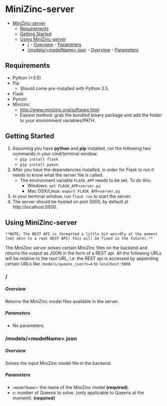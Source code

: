 # MiniZinc-server

<!-- TOC depthFrom:1 depthTo:6 withLinks:1 updateOnSave:1 orderedList:0 -->

- [MiniZinc-server](#minizinc-server)
	- [Requirements](#requirements)
	- [Getting Started](#getting-started)
	- [Using MiniZinc-server](#using-minizinc-server)
		- [/](#)
				- [Overview](#overview)
				- [Parameters](#parameters)
		- [/models/\<modelName\>.json](#modelsmodelnamejson)
				- [Overview](#overview)
				- [Parameters](#parameters)

<!-- /TOC -->

## Requirements

- Python (>3.5)
- Pip
    - Should come pre-installed with Python 3.5.
- Flask
- Pymzn
- Minizinc
    - http://www.minizinc.org/software.html
    - Easiest method: grab the bundled binary package and add the folder to your environment variables/PATH.

## Getting Started

1. Assuming you have **python** and **pip** installed, run the following two commands in your cmd/terminal window:
    - `pip install flask`
    - `pip install pymzn`
2. After you have the dependencies installed, in order for Flask to run it needs to know what the server file is called.
    - The environment variable `FLASK_APP` needs to be set. To do this:
        - Windows: `set FLASK_APP=server.py`
        - Mac OSX/Linux: `export FLASK_APP=server.py`
3. In your terminal window, run `flask run` to start the server.
4. The server should be hosted on port 5000, by default at http://localhost:5000.

## Using MiniZinc-server

    **NOTE: The REST API is formatted a little bit weirdly at the moment (not akin to a real REST API) this will be fixed in the future).**

The MiniZinc server solves certain MiniZinc files on the backend and returns the output as JSON in the form of a REST api. All the following URLs will be relative to the root URL, i.e. the REST api is accessed by appending certain URLs like `/models/queens.json?n=4` to `localhost:5000`.

### /
##### Overview
Returns the MiniZinc model files available in the server.

##### Parameters

- No parameters.

### /models/\<modelName\>.json

##### Overview
Solves the input MiniZinc model file in the backend.

##### Parameters

- `<modelName>`: the name of the MiniZinc model **(required)**.
- `n`: number of Queens to solve. (only applicable to Queens at the moment). **(required)**
